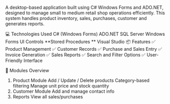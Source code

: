 
A desktop-based application built using C# Windows Forms and ADO.NET, designed to manage small to medium retail shop operations efficiently. This system handles product inventory, sales, purchases, customer and generates reports.

💻 Technologies Used
C# (Windows Forms)
ADO.NET
SQL Server
Windows Forms UI Controls
**Stored Procedures **
Visual Studio
📦 Features
✅ Product Management
✅ Customer Records
✅ Purchase and Sales Entry
✅ Invoice Generation
✅ Sales Reports
✅ Search and Filter Options
✅ User-Friendly Interface

📁 Modules Overview
1. Product Module
Add / Update / Delete products
Category-based filtering
Manage unit price and stock quantity
2. Customer Module
Add and manage contact info
4. Reports
View all sales/purchases
